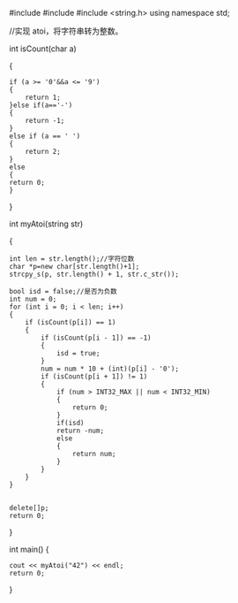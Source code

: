 ﻿﻿#include<iostream>#include <cstring>#include <string.h>using namespace std;//实现 atoi，将字符串转为整数。int isCount(char a){	if (a >= '0'&&a <= '9')	{		return 1;	}else if(a=='-')	{		return -1;	}	else if (a == ' ')	{		return 2;	}	else	{	return 0;	}}int myAtoi(string str) {	int len = str.length();//字符位数	char *p=new char[str.length()+1];	strcpy_s(p, str.length() + 1, str.c_str());		bool isd = false;//是否为负数	int num = 0;	for (int i = 0; i < len; i++)	{		if (isCount(p[i]) == 1)		{			if (isCount(p[i - 1]) == -1)			{				isd = true;			}			num = num * 10 + (int)(p[i] - '0');			if (isCount(p[i + 1]) != 1)			{				if (num > INT32_MAX || num < INT32_MIN)				{					return 0;				}				if(isd)				return -num;				else				{					return num;				}			}		}	}		delete[]p;	return 0;}int main(){	cout << myAtoi("42") << endl;	return 0;}